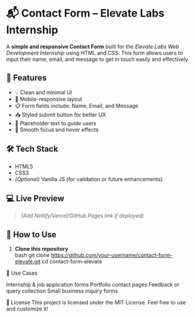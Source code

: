 # 📬 Contact Form – Elevate Labs Internship

A **simple and responsive Contact Form** built for the *Elevate Labs Web Development Internship* using HTML and CSS. This form allows users to input their name, email, and message to get in touch easily and effectively.

## 🚀 Features

- 💡 Clean and minimal UI
- 📱 Mobile-responsive layout
- 📋 Form fields include: Name, Email, and Message
- 📥 Styled submit button for better UX
- 🧼 Placeholder text to guide users
- 🎨 Smooth focus and hover effects

## 🛠 Tech Stack

- HTML5
- CSS3
- *(Optional)* Vanilla JS (for validation or future enhancements)

## 💻 Live Preview

> *(Add Netlify/Vercel/GitHub Pages link if deployed)*

## 🧾 How to Use

1. **Clone this repository**  
bash
git clone https://github.com/your-username/contact-form-elevate.git
cd contact-form-elevate


📌 Use Cases

Internship & job application forms
Portfolio contact pages
Feedback or query collection
Small business inquiry forms

📄 License
This project is licensed under the MIT License. Feel free to use and customize it!

